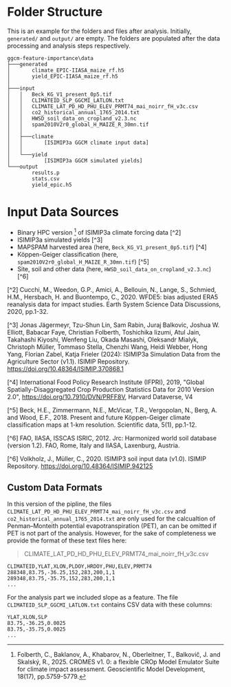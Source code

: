 # Folder Structure

This is an example for the folders and files after analysis. Initially, `generated/` and `output/` are empty. The folders are populated after the data processing and analysis steps respectively.

```
ggcm-feature-importance\data
├───generated
│       climate_EPIC-IIASA_maize_rf.h5
│       yield_EPIC-IIASA_maize_rf.h5
│
├───input
│   │   Beck_KG_V1_present_0p5.tif
│   │   CLIMATEID_SLP_GGCMI_LATLON.txt
│   │   CLIMATE_LAT_PD_HD_PHU_ELEV_PRMT74_mai_noirr_fH_v3c.csv
│   │   co2_historical_annual_1765_2014.txt
│   │   HWSD_soil_data_on_cropland_v2.3.nc
│   │   spam2010V2r0_global_H_MAIZE_R_30mn.tif
│   │
│   ├───climate
│   │       [ISIMIP3a GGCM climate input data]
│   │
│   └───yield
│           [ISIMIP3a GGCM simulated yields]
└───output
        results.p
        stats.csv
        yield_epic.h5
```

# Input Data Sources

* Binary HPC version [^1] of ISIMIP3a climate forcing data [^2]
* ISIMIP3a simulated yields [^3]
* MAPSPAM harvested area (here, `Beck_KG_V1_present_0p5.tif`) [^4]
* Köppen-Geiger classification (here, `spam2010V2r0_global_H_MAIZE_R_30mn.tif`) [^5]
* Site, soil and other data (here, `HWSD_soil_data_on_cropland_v2.3.nc`) [^6]

[^1]: Folberth, C., Baklanov, A., Khabarov, N., Oberleitner, T., Balkovič, J. and Skalský, R., 2025. CROMES v1. 0: a flexible CROp Model Emulator Suite for climate impact assessment. Geoscientific Model Development, 18(17), pp.5759-5779.

[^2] Cucchi, M., Weedon, G.P., Amici, A., Bellouin, N., Lange, S., Schmied, H.M., Hersbach, H. and Buontempo, C., 2020. WFDE5: bias adjusted ERA5 reanalysis data for impact studies. Earth System Science Data Discussions, 2020, pp.1-32.

[^3] Jonas Jägermeyr, Tzu-Shun Lin, Sam Rabin, Juraj Balkovic, Joshua W. Elliott, Babacar Faye, Christian Folberth, Toshichika Iizumi, Atul Jain, Takahashi Kiyoshi, Wenfeng Liu, Okada Masashi, Oleksandr Mialyk, Christoph Müller, Tommaso Stella, Chenzhi Wang, Heidi Webber, Hong Yang, Florian Zabel, Katja Frieler (2024): ISIMIP3a Simulation Data from the Agriculture Sector (v1.1). ISIMIP Repository. https://doi.org/10.48364/ISIMIP.370868.1

[^4] International Food Policy Research Institute (IFPRI), 2019, "Global Spatially-Disaggregated Crop Production Statistics Data for 2010 Version 2.0", https://doi.org/10.7910/DVN/PRFF8V, Harvard Dataverse, V4 

[^5] Beck, H.E., Zimmermann, N.E., McVicar, T.R., Vergopolan, N., Berg, A. and Wood, E.F., 2018. Present and future Köppen-Geiger climate classification maps at 1-km resolution. Scientific data, 5(1), pp.1-12.

[^6] FAO, IIASA, ISSCAS ISRIC, 2012. Jrc: Harmonized world soil database (version 1.2). FAO, Rome, Italy and IIASA, Laxenburg, Austria.

[^6] Volkholz, J., Müller, C., 2020. ISIMIP3 soil input data (v1.0). ISIMIP Repository. https://doi.org/10.48364/ISIMIP.942125

## Custom Data Formats

In this version of the pipline, the files `CLIMATE_LAT_PD_HD_PHU_ELEV_PRMT74_mai_noirr_fH_v3c.csv` and `co2_historical_annual_1765_2014.txt` are only used for the calcualtion of Penman–Monteith potential evapotranspiration (PET), an can be omitted if PET is not part of the analysis. However, for the sake of completeness we provide the format of these text files here:

> CLIMATE_LAT_PD_HD_PHU_ELEV_PRMT74_mai_noirr_fH_v3c.csv
```csv
CLIMATEID,YLAT,XLON,PLDOY,HRDOY,PHU,ELEV,PRMT74
288348,83.75,-36.25,152,283,200,1,1
289348,83.75,-35.75,152,283,200,1,1
...
```

For the analysis part we included slope as a feature. The file `CLIMATEID_SLP_GGCMI_LATLON.txt` contains CSV data with these columns:

```csv
YLAT,XLON,SLP
83.75,-36.25,0.0025
83.75,-35.75,0.0025
...
```
